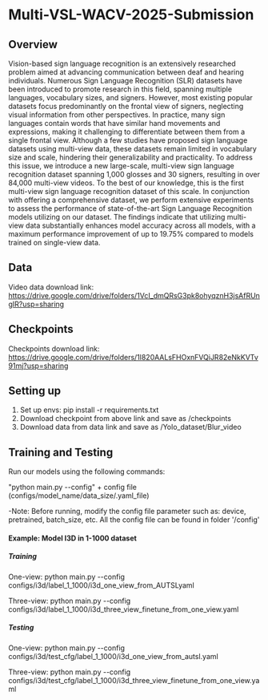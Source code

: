 # Multi-VSL-WACV-2025-Submission

## Overview
Vision-based sign language recognition is an extensively
researched problem aimed at advancing communication between deaf and hearing individuals. Numerous Sign Language Recognition (SLR) datasets have been introduced to
promote research in this field, spanning multiple languages,
vocabulary sizes, and signers. However, most existing popular datasets focus predominantly on the frontal view of
signers, neglecting visual information from other perspectives. In practice, many sign languages contain words
that have similar hand movements and expressions, making
it challenging to differentiate between them from a single
frontal view. Although a few studies have proposed sign language datasets using multi-view data, these datasets remain
limited in vocabulary size and scale, hindering their generalizability and practicality. To address this issue, we introduce a new large-scale, multi-view sign language recognition dataset spanning 1,000 glosses and 30 signers, resulting in over 84,000 multi-view videos. To the best of our
knowledge, this is the first multi-view sign language recognition dataset of this scale. In conjunction with offering a
comprehensive dataset, we perform extensive experiments
to assess the performance of state-of-the-art Sign Language
Recognition models utilizing on our dataset. The findings indicate that utilizing multi-view data substantially enhances model accuracy across all models, with a maximum
performance improvement of up to 19.75% compared to
models trained on single-view data.

## Data
Video data download link: https://drive.google.com/drive/folders/1VcI_dmQRsG3pk8ohyqznH3jsAfRUngIR?usp=sharing

## Checkpoints
Checkpoints download link: https://drive.google.com/drive/folders/1l820AALsFHOxnFVQiJR82eNkKVTv91mj?usp=sharing

## Setting up
1. Set up envs: pip install -r requirements.txt
2. Download checkpoint from above link and save as /checkpoints
3. Download data from data link and save as /Yolo_dataset/Blur_video
   
## Training and Testing
Run our models using the following commands:

"python main.py --config" + config file (configs/model_name/data_size/.yaml_file)

-Note: Before running, modify the config file parameter such as: device, pretrained, batch_size, etc. All the config file can be found in folder '/config'

#### Example: Model I3D in 1-1000 dataset
##### Training
One-view: python main.py --config configs/i3d/label_1_1000/i3d_one_view_from_AUTSLyaml

Three-view: python main.py --config configs/i3d/label_1_1000/i3d_three_view_finetune_from_one_view.yaml

##### Testing 
One-view: python main.py --config configs/i3d/test_cfg/label_1_1000/i3d_one_view_from_autsl.yaml

Three-view: python main.py --config configs/i3d/test_cfg/label_1_1000/i3d_three_view_finetune_from_one_view.yaml